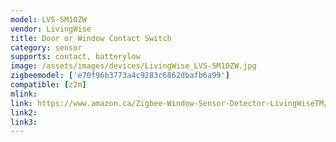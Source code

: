 ```yaml
---
model: LVS-SM10ZW
vendor: LivingWise
title: Door or Window Contact Switch
category: sensor
supports: contact, batterylow
image: /assets/images/devices/LivingWise_LVS-SM10ZW.jpg
zigbeemodel: ['e70f96b3773a4c9283c6862dbafb6a99']
compatible: [z2m]
mlink: 
link: https://www.amazon.ca/Zigbee-Window-Sensor-Detector-LivingWiseTM/dp/B07BDL397G
link2: 
link3: 
---
```


